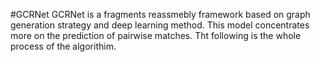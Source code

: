 #GCRNet
GCRNet is a fragments reassmebly framework based on graph generation strategy and deep learning method. This model concentrates more on the prediction of pairwise matches. Tht following is the whole process of the algorithim.
